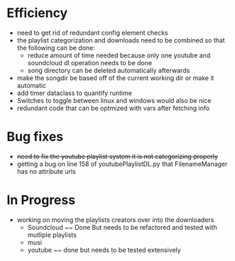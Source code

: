 # Efficiency 
+ need to get rid of redundant config element checks
+ the playlist categorization and downloads need to be combined so that the following can be done: 
    + reduce amount of time needed because only one youtube and soundcloud dl operation needs to be done
    + song directory can be deleted automatically afterwards
+ make the songdir be based off of the current working dir or make it automatic
+ add timer dataclass to quantify runtime
+ Switches to toggle between linux and windows would also be nice
+ redundant code that can be optmized with vars after fetching info 

# Bug fixes
+ ~~need to fix the youtube playlist system it is not categorizing properly~~
+ getting a bug on line 158 of youtubePlaylistDL.py that FilenameManager has no attribute urls


# In Progress
+ working on moving the playlists creators over into the downloaders
    + Soundcloud ~~ Done But needs to be refactored and tested with mutliple playlists
    + musi  
    + youtube ~~ done but needs to be tested extensively 
